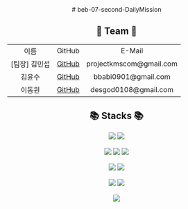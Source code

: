 


<div align=center>
# beb-07-second-DailyMission
<h2>👥 Team 👥</h2>
<table>
 <tr>
  <td align='center'>이름</td>
  <td align='center'>GitHub</td>
  <td align='center'>E-Mail</td>
 </tr>
   
 <tr>
  <td align='center'>[팀장] 김민섭</td>
  <td align='center'><a href="https://github.com/natreeum">GitHub</a></td>
  <td align='center'>projectkmscom@gmail.com</td>
 </tr>

 <tr>
  <td align='center'>김윤수</td>
  <td align='center'><a href="https://github.com/bbabi0901">GitHub</a></td>
  <td align='center'>bbabi0901@gmail.com</td>
 </tr>
 
  <tr>
  <td align='center'>이동원</td>
  <td align='center'><a href="https://github.com/fromdwlee">GitHub</a></td>
  <td align='center'>desgod0108@gmail.com</td>
 </tr>
</table>

<h2>📚 Stacks 📚</h2>
  <img src="https://img.shields.io/badge/javascript-F7DF1E?style=for-the-badge&logo=javascript&logoColor=black">
  <img src="https://img.shields.io/badge/solidity-363636?style=for-the-badge&logo=solidity&logoColor=white">
  </br></br>

<img src="https://img.shields.io/badge/html5-E34F26?style=for-the-badge&logo=html5&logoColor=white"> 
<img src="https://img.shields.io/badge/css-1572B6?style=for-the-badge&logo=css3&logoColor=white"> 
<img src="https://img.shields.io/badge/react-61DAFB?style=for-the-badge&logo=react&logoColor=black"> 
</br></br>

<img src="https://img.shields.io/badge/node.js-339933?style=for-the-badge&logo=Node.js&logoColor=white">
<img src="https://img.shields.io/badge/express-000000?style=for-the-badge&logo=express&logoColor=white">
</br></br>

<img src="https://img.shields.io/badge/prisma-2D3748?style=for-the-badge&logo=Prisma&logoColor=white">
<img src="https://img.shields.io/badge/sqlite-003B57?style=for-the-badge&logo=SQLite&logoColor=white">
</br></br>
<img src="https://img.shields.io/badge/web3.js-F16822?style=for-the-badge&logo=Web3.js&logoColor=white">
</div>
